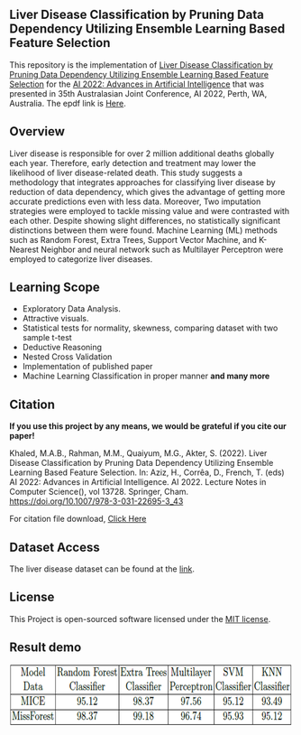 <head>
    <meta name='keywords' content='python, liver, disease, classification, pruning, data, dependency, feature, selection, ensemble'>
</head>

## Liver Disease Classification by Pruning Data Dependency Utilizing Ensemble Learning Based Feature Selection

This repository is the implementation of [Liver Disease Classification by Pruning Data Dependency Utilizing Ensemble Learning Based Feature Selection](https://link.springer.com/chapter/10.1007/978-3-031-22695-3_43) for the [AI 2022: Advances in Artificial Intelligence](https://link.springer.com/book/10.1007/978-3-031-22695-3) that was presented in 35th Australasian Joint Conference, AI 2022, Perth, WA, Australia. The epdf link is [Here](https://rdcu.be/c04UF).

## Overview
 Liver disease is responsible for over 2 million additional deaths globally each year. Therefore, early detection and treatment may lower the likelihood of liver disease-related death. This study suggests a methodology that integrates approaches for classifying liver disease by reduction of data dependency, which gives the advantage of getting more accurate predictions even with less data. Moreover, Two imputation strategies were employed to tackle missing value and were contrasted with each other. Despite showing slight differences, no statistically significant distinctions between them were found. Machine Learning (ML) methods such as Random Forest, Extra Trees, Support Vector Machine, and K-Nearest Neighbor and neural network such as Multilayer Perceptron were employed to categorize liver diseases. 
## Learning Scope

- Exploratory Data Analysis.
- Attractive visuals.
- Statistical tests for normality, skewness, comparing dataset with two sample t-test
- Deductive Reasoning
- Nested Cross Validation
- Implementation of published paper
- Machine Learning Classification in proper manner
**and many more**

## Citation 
**If you use this project by any means, we would be grateful if you cite our paper!**

Khaled, M.A.B., Rahman, M.M., Quaiyum, M.G., Akter, S. (2022). Liver Disease Classification by Pruning Data Dependency Utilizing Ensemble Learning Based Feature Selection. In: Aziz, H., Corrêa, D., French, T. (eds) AI 2022: Advances in Artificial Intelligence. AI 2022. Lecture Notes in Computer Science(), vol 13728. Springer, Cham. https://doi.org/10.1007/978-3-031-22695-3_43

For citation file download, [Click Here](https://link.springer.com/chapter/10.1007/978-3-031-22695-3_43)

## Dataset Access

The liver disease dataset can be found at the [link](https://archive.ics.uci.edu/ml/datasets/HCV+data).

## License

This Project is open-sourced software licensed under the [MIT license](https://opensource.org/licenses/MIT).

## Result demo

<img src="/results.png" alt="liver disease classification" />


